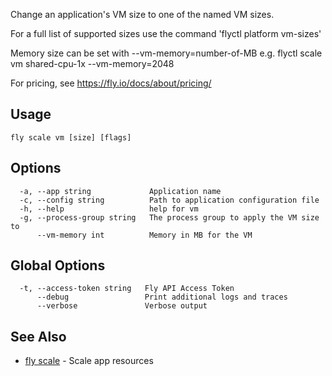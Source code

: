 Change an application's VM size to one of the named VM sizes.

For a full list of supported sizes use the command 'flyctl platform vm-sizes'

Memory size can be set with --vm-memory=number-of-MB
e.g. flyctl scale vm shared-cpu-1x --vm-memory=2048

For pricing, see https://fly.io/docs/about/pricing/

## Usage
~~~
fly scale vm [size] [flags]
~~~

## Options

~~~
  -a, --app string             Application name
  -c, --config string          Path to application configuration file
  -h, --help                   help for vm
  -g, --process-group string   The process group to apply the VM size to
      --vm-memory int          Memory in MB for the VM
~~~

## Global Options

~~~
  -t, --access-token string   Fly API Access Token
      --debug                 Print additional logs and traces
      --verbose               Verbose output
~~~

## See Also

* [fly scale](/docs/flyctl/scale/)	 - Scale app resources

